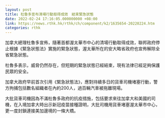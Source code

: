 ```yaml
---
layout: post
title: 杜魯多宣布清場行動取得成效　結束緊急狀態
date: 2022-02-24 17:16:05.000000000 +08:00
link: https://news.rthk.hk/rthk/ch/component/k2/1635654-20220224.htm
categories: rthk
---
```


加拿大總理杜魯多宣佈，隨著首都渥太華市中心的清場行動取得成效，聯邦政府停止根據《緊急狀態法》實施的緊急狀態，渥太華所在的安大略省政府也宣佈解除全省緊急狀態。

杜魯多表示，威脅仍然存在，但短期的緊急狀態已經結束，現有法律已經足夠保護民眾的安全。 

加拿大政府早前首次引用《緊急狀態法》，應對持續多日的貨車司機堵塞行動，警方拘捕包括數名組織者在內約200人，過百輛汽車被拖離現場。

大批貨車司機因為不滿杜魯多政府的抗疫措施，包括要求來往加拿大和美國的司機，在入境加拿大時出示新冠疫苗接種證明，大批司機用貨車堵塞渥太華市中心，更一度封鎖連接美加邊境的一條大橋。
